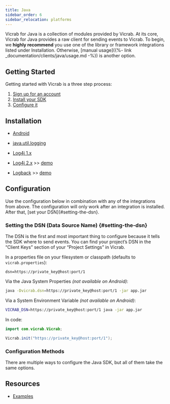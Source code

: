 ```yaml
---
title: Java
sidebar_order: 6
sidebar_relocation: platforms
---
```


Vicrab for Java is a collection of modules provided by Vicrab. At its core, Vicrab for Java provides a raw client for sending events to Vicrab. To begin, we **highly recommend** you use one of the library or framework integrations listed under Installation. Otherwise, [manual usage]({%- link _documentation/clients/java/usage.md -%}) is another option. 

## Getting Started

Getting started with Vicrab is a three step process:

1.  [Sign up for an account](https://www.vicrab.com/signup/)
2.  [Install your SDK](#Installation)
3.  [Configure it](#Configuration)

## Installation

-   [Android](./modules/android.md)
-   [java.util.logging](./modules/jul.md)
-   [Log4j 1.x](./modules/log4j.md)
-   [Log4j 2.x](./modules/log4j2.md) >> [demo](./modules/demo/vicrab-log4j-demo)

-   [Logback](./modules/logback.md) >> [demo](./modules/demo/vicrab-logback-demo)

## Configuration 
Use the configuration below in combination with any of the integrations from above. The configuration will only work after an integration is installed. After that, [set your DSN]{#setting-the-dsn}.

### Setting the DSN (Data Source Name) {#setting-the-dsn}

The DSN is the first and most important thing to configure because it tells the SDK where to send events. You can find your project’s DSN in the “Client Keys” section of your “Project Settings” in Vicrab.

In a properties file on your filesystem or classpath (defaults to `vicrab.properties`):

```
dsn=https://private_key@host:port/1
```

Via the Java System Properties _(not available on Android)_:

```bash
java -Dvicrab.dsn=https://private_key@host:port/1 -jar app.jar
```

Via a System Environment Variable _(not available on Android)_:

```bash
VICRAB_DSN=https://private_key@host:port/1 java -jar app.jar
```

In code:

```java
import com.vicrab.Vicrab;

Vicrab.init("https://private_key@host:port/1");

```

### Configuration Methods

There are multiple ways to configure the Java SDK, but all of them take the same options. 

## Resources

-   [Examples](https://github.com/vicrab/vicrab-example)
